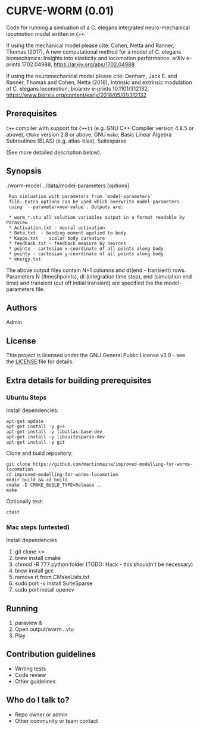 # CURVE-WORM (0.01)

Code for running a simluation of a C. elegans integrated neuro-mechanical locomotion model written in `C++`.

If using the mechanical model please cite: Cohen, Netta and Ranner, Thomas (2017), A new computational method for a model of C. elegans biomechanics: Insights into elasticity and locomotion performance.  arXiv e-prints 1702.04988, https://arxiv.org/abs/1702.04988

If using the neuromechanical model please cite: Denham, Jack E. and Ranner, Thomas and Cohen, Netta (2018), Intrinsic and extrinsic modulation of C. elegans locomotion,  bioarxiv e-prints 10.1101/312132,    https://www.biorxiv.org/content/early/2018/05/01/312132

## Prerequisites

`C++` compiler with support for `C++11` (e.g. GNU C++ Compiler version 4.8.5 or above), `CMake` version 2.8 or above,
GNU `make`,
Basic Linear Algebra Subroutines (BLAS) (e.g. atlas-blas),
Suitesparse

(See more detailed description below).

## Synopsis

  ./worm-model ../data/model-parameters [options]

     Run simluation with parameters from `model-parameters`
     file. Extra options can be used which overwrite model-parameters
     using `--parameter=new-value`. Outputs are:

     * worm_*.vtu all solution variables output in a format readable by Paraview
     * Activation.txt - neural activation
     * Beta.txt  - bending moment applied to body
     * Kappa.txt  - scalar body curvature
     * feedback.txt - feedback measure by neurons
     * pointx - cartesian x-coordinate of all points along body
     * pointy - cartesian y-coordinate of all points along body
     * energy.txt

   The above output files contain N+1 columns and dt(end - transient) rows.
   Parameters N (#meshpoints), dt (integration time step), end (simulation end time) 
   and transient (cut off initial transient) are specified the the model-parameters file.

## Authors
Admin

## License

This project is licensed under the GNU General Public License v3.0 - see the [LICENSE](LICENSE) file for details.


## Extra details for building prerequisites

### Ubuntu Steps

Install dependencies:
```
apt-get update
apt-get install -y g++
apt-get install -y libatlas-base-dev
apt-get install -y libsuitesparse-dev
apt-get install -y git
```

Clone and build repository:
```
git clone https://github.com/martinmaina/improved-modelling-for-worms-locomotion
cd improved-modelling-for-worms-locomotion
mkdir build && cd build
cmake -D CMAKE_BUILD_TYPE=Release ..
make
```

Optionally test:
```
ctest
```

### Mac steps (untested)

Install dependencies

1. git clone <<repository URL>>
2. brew install cmake
3. chmod -R 777 python folder (TODO: Hack - this shouldn't be necessary)
4. brew install gcc
5. remove rt from CMakeLists.txt
6. sudo port -v install SuiteSparse
7. sudo port install opencv

## Running

1. paraview &
2. Open output/worm...vtu
3. Play

## Contribution guidelines ###

* Writing tests
* Code review
* Other guidelines

## Who do I talk to? ###

* Repo owner or admin
* Other community or team contact
